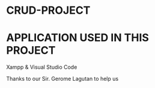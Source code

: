 # CRUD-PROJECT

# APPLICATION USED IN THIS PROJECT
Xampp
& Visual Studio Code

Thanks to our Sir. Gerome Lagutan to help us 
